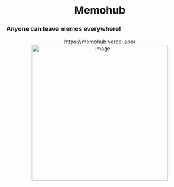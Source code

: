 <h1 align="center">
  Memohub
</h1>
<h3 align="cetner">
  Anyone can leave memos everywhere!  
</h3>
<p align="center">
  https://memohub.vercel.app/
  <img width="367" alt="image" src="https://github.com/wndgur2/memohub/assets/65120311/e6232f19-a2ac-4f2e-a75e-72da3e6877ae">
</p>
